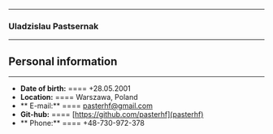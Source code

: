 ----------------------------------------------------------------------------------------------------------------------------
### Uladzislau Pastsernak
---
## Personal information
---
* **Date of birth:**
====
+28.05.2001
* **Location:**
====
Warszawa, Poland
* ** E-mail:**
====
pasterhf@gmail.com
* **Git-hub:**
==== 
[https://github.com/pasterhf](pasterhf)
* ** Phone:**
====
+48-730-972-378

